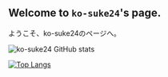 ## Welcome to `ko-suke24`'s page.

ようこそ、ko-suke24のページへ。

![ko-suke24 GitHub stats](https://github-readme-stats.vercel.app/api?username=ko-suke24&show_icons=true&bg_color=00000000)

[![Top Langs](https://github-readme-stats.vercel.app/api/top-langs/?username=ko-suke24&hide=ruby,html)](https://github.com/anuraghazra/github-readme-stats)
